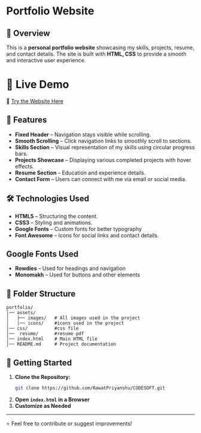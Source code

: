 # Portfolio Website

## 📌 Overview
This is a **personal portfolio website** showcasing my skills, projects, resume, and contact details. The site is built with **HTML, CSS** to provide a smooth and interactive user experience.

# 🚀 Live Demo
🔗 [Try the Website Here](https://priyanshu-portfolio-7.netlify.app/)

## 🎨 Features
- **Fixed Header** – Navigation stays visible while scrolling.
- **Smooth Scrolling** – Click navigation links to smoothly scroll to sections.
- **Skills Section** – Visual representation of my skills using circular progress bars.
- **Projects Showcase** – Displaying various completed projects with hover effects.
- **Resume Section** – Education and experience details.
- **Contact Form** – Users can connect with me via email or social media.

## 🛠️ Technologies Used
- **HTML5** – Structuring the content.
- **CSS3** – Styling and animations.
- **Google Fonts** – Custom fonts for better typography
- **Font Awesome** – Icons for social links and contact details.

## Google Fonts Used
- **Rowdies** – Used for headings and navigation
- **Monomakh** – Used for buttons and other elements

## 📂 Folder Structure
```
portfolio/
│── assets/
│   ├── images/   # All images used in the project
│   |── icons/    #icons used in the project
│── css/          #css file
│──  resume/      #resume pdf 
│── index.html    # Main HTML file
│── README.md     # Project documentation
```

## 🚀 Getting Started
1. **Clone the Repository:**
   ```bash
   git clone https://github.com/RawatPriyanshu/CODESOFT.git
   ```
2. **Open `index.html` in a Browser**
3. **Customize as Needed**


---
⭐ Feel free to contribute or suggest improvements!